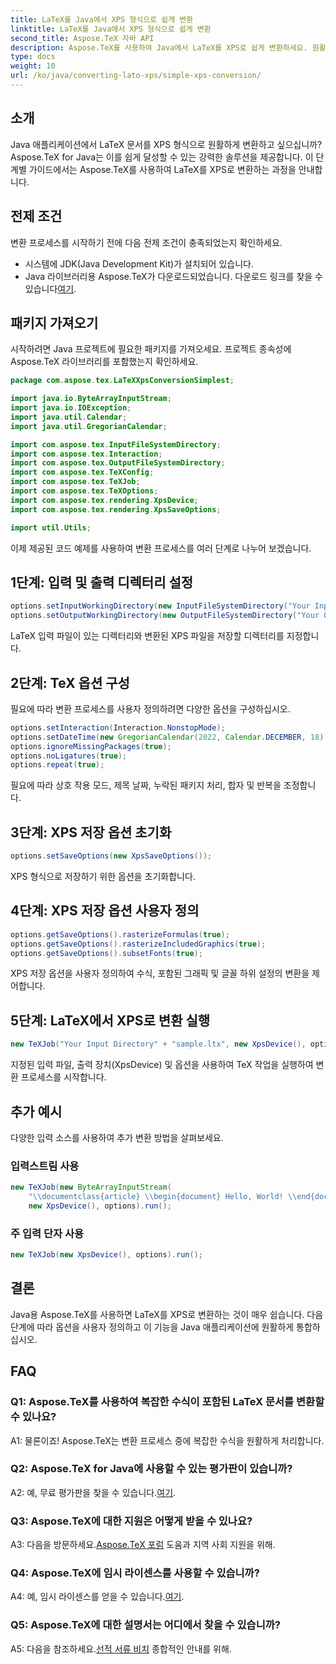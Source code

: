 ```yaml
---
title: LaTeX를 Java에서 XPS 형식으로 쉽게 변환
linktitle: LaTeX를 Java에서 XPS 형식으로 쉽게 변환
second_title: Aspose.TeX 자바 API
description: Aspose.TeX를 사용하여 Java에서 LaTeX를 XPS로 쉽게 변환하세요. 원활한 통합을 위한 단계별 가이드를 따르세요.
type: docs
weight: 10
url: /ko/java/converting-lato-xps/simple-xps-conversion/
---
```

## 소개

Java 애플리케이션에서 LaTeX 문서를 XPS 형식으로 원활하게 변환하고 싶으십니까? Aspose.TeX for Java는 이를 쉽게 달성할 수 있는 강력한 솔루션을 제공합니다. 이 단계별 가이드에서는 Aspose.TeX를 사용하여 LaTeX를 XPS로 변환하는 과정을 안내합니다.

## 전제 조건

변환 프로세스를 시작하기 전에 다음 전제 조건이 충족되었는지 확인하세요.

- 시스템에 JDK(Java Development Kit)가 설치되어 있습니다.
-  Java 라이브러리용 Aspose.TeX가 다운로드되었습니다. 다운로드 링크를 찾을 수 있습니다[여기](https://releases.aspose.com/tex/java/).

## 패키지 가져오기

시작하려면 Java 프로젝트에 필요한 패키지를 가져오세요. 프로젝트 종속성에 Aspose.TeX 라이브러리를 포함했는지 확인하세요.

```java
package com.aspose.tex.LaTeXXpsConversionSimplest;

import java.io.ByteArrayInputStream;
import java.io.IOException;
import java.util.Calendar;
import java.util.GregorianCalendar;

import com.aspose.tex.InputFileSystemDirectory;
import com.aspose.tex.Interaction;
import com.aspose.tex.OutputFileSystemDirectory;
import com.aspose.tex.TeXConfig;
import com.aspose.tex.TeXJob;
import com.aspose.tex.TeXOptions;
import com.aspose.tex.rendering.XpsDevice;
import com.aspose.tex.rendering.XpsSaveOptions;

import util.Utils;
```

이제 제공된 코드 예제를 사용하여 변환 프로세스를 여러 단계로 나누어 보겠습니다.

## 1단계: 입력 및 출력 디렉터리 설정

```java
options.setInputWorkingDirectory(new InputFileSystemDirectory("Your Input Directory"));
options.setOutputWorkingDirectory(new OutputFileSystemDirectory("Your Output Directory"));
```

LaTeX 입력 파일이 있는 디렉터리와 변환된 XPS 파일을 저장할 디렉터리를 지정합니다.

## 2단계: TeX 옵션 구성

필요에 따라 변환 프로세스를 사용자 정의하려면 다양한 옵션을 구성하십시오.

```java
options.setInteraction(Interaction.NonstopMode);
options.setDateTime(new GregorianCalendar(2022, Calendar.DECEMBER, 18).getTime());
options.ignoreMissingPackages(true);
options.noLigatures(true);
options.repeat(true);
```

필요에 따라 상호 작용 모드, 제목 날짜, 누락된 패키지 처리, 합자 및 반복을 조정합니다.

## 3단계: XPS 저장 옵션 초기화

```java
options.setSaveOptions(new XpsSaveOptions());
```

XPS 형식으로 저장하기 위한 옵션을 초기화합니다.

## 4단계: XPS 저장 옵션 사용자 정의

```java
options.getSaveOptions().rasterizeFormulas(true);
options.getSaveOptions().rasterizeIncludedGraphics(true);
options.getSaveOptions().subsetFonts(true);
```

XPS 저장 옵션을 사용자 정의하여 수식, 포함된 그래픽 및 글꼴 하위 설정의 변환을 제어합니다.

## 5단계: LaTeX에서 XPS로 변환 실행

```java
new TeXJob("Your Input Directory" + "sample.ltx", new XpsDevice(), options).run();
```

지정된 입력 파일, 출력 장치(XpsDevice) 및 옵션을 사용하여 TeX 작업을 실행하여 변환 프로세스를 시작합니다.

## 추가 예시

다양한 입력 소스를 사용하여 추가 변환 방법을 살펴보세요.

### 입력스트림 사용

```java
new TeXJob(new ByteArrayInputStream(
    "\\documentclass{article} \\begin{document} Hello, World! \\end{document}".getBytes("ASCII")),
    new XpsDevice(), options).run();
```

### 주 입력 단자 사용

```java
new TeXJob(new XpsDevice(), options).run();
```

## 결론

Java용 Aspose.TeX를 사용하면 LaTeX를 XPS로 변환하는 것이 매우 쉽습니다. 다음 단계에 따라 옵션을 사용자 정의하고 이 기능을 Java 애플리케이션에 원활하게 통합하십시오.

## FAQ

### Q1: Aspose.TeX를 사용하여 복잡한 수식이 포함된 LaTeX 문서를 변환할 수 있나요?

A1: 물론이죠! Aspose.TeX는 변환 프로세스 중에 복잡한 수식을 원활하게 처리합니다.

### Q2: Aspose.TeX for Java에 사용할 수 있는 평가판이 있습니까?

 A2: 예, 무료 평가판을 찾을 수 있습니다.[여기](https://releases.aspose.com/).

### Q3: Aspose.TeX에 대한 지원은 어떻게 받을 수 있나요?

 A3: 다음을 방문하세요.[Aspose.TeX 포럼](https://forum.aspose.com/c/tex/47) 도움과 지역 사회 지원을 위해.

### Q4: Aspose.TeX에 임시 라이센스를 사용할 수 있습니까?

 A4: 예, 임시 라이센스를 얻을 수 있습니다.[여기](https://purchase.aspose.com/temporary-license/).

### Q5: Aspose.TeX에 대한 설명서는 어디에서 찾을 수 있습니까?

 A5: 다음을 참조하세요.[선적 서류 비치](https://reference.aspose.com/tex/java/) 종합적인 안내를 위해.